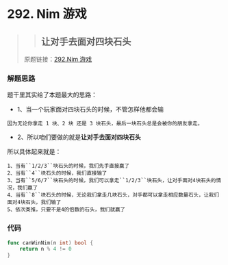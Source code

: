 # 292. Nim 游戏
>> ## 让对手去面对四块石头
> 原题链接：[292.Nim 游戏](https://leetcode-cn.com/problems/nim-game/)

### 解题思路
题干里其实给了本题最大的思路：
* 1、当一个玩家面对四块石头的时候，不管怎样他都会输
```
因为无论你拿走 1 块、2 块 还是 3 块石头，最后一块石头总是会被你的朋友拿走。
```
*  2、所以咱们要做的就是**让对手去面对四块石头**


所以具体起来就是：
```
1、当有``1/2/3``块石头的时候，我们先手直接赢了
2、当有``4``块石头的时候，我们直接输了
3、当有``5/6/7``块石头的时候，我们可以拿走``1/2/3``块石头，让对手面对4块石头的情况，我们赢了
4、当有``8``块石头的时候，无论我们拿走几块石头，对手都可以拿走相应数量石头，让我们面对4块石头，我们输了
5、依次类推，只要不是4的倍数的石头，我们就赢了
```
### 代码

```go
func canWinNim(n int) bool {
	return n % 4 != 0
}
```

